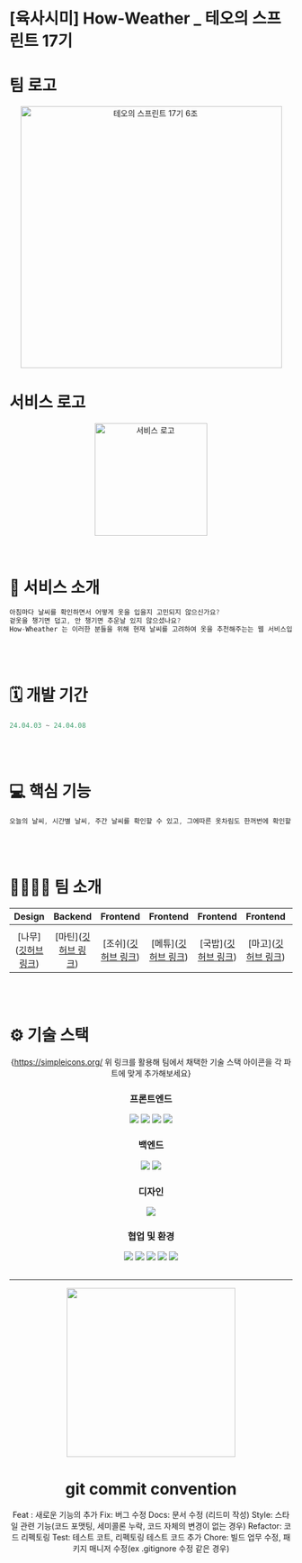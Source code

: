 # [육사시미] How-Weather _ 테오의 스프린트 17기

# 팀 로고
<p align="center">
 <img width="465" alt="테오의 스프린트 17기  6조" src="https://github.com/joshyeom/how-weather-front/assets/105287510/27b09e0d-d7db-422f-89a1-b9a70568f503">
</p>


# 서비스 로고
<p align="center">
  <img src="https://github.com/joshyeom/how-weather-front/assets/105287510/6aebe39f-351e-47e9-98ce-36adab978963" alt="서비스 로고" width="200px" height="200px"/>
</p>

<br >


# 💼 서비스 소개

```jsx
아침마다 날씨를 확인하면서 어떻게 옷을 입을지 고민되지 않으신가요?
겉옷을 챙기면 덥고, 안 챙기면 추운날 있지 않으셨나요?
How-Wheather 는 이러한 분들을 위해 현재 날씨를 고려하여 옷을 추천해주는는 웹 서비스입니다.
```

<br >
<br >

# 🗓️ 개발 기간

```jsx
24.04.03 ~ 24.04.08
```

<br >
<br >

# 💻 핵심 기능

```jsx
오늘의 날씨, 시간별 날씨, 주간 날씨를 확인할 수 있고, 그에따른 옷차림도 한꺼번에 확인할 수 있습니다
```

<br >
<br >

# 👨‍👩‍👧‍👦 팀 소개

|                Design                |     Backend      |     Frontend     |     Frontend     |     Frontend     |     Frontend     |     Frontend     | 
| :----------------------------------: | :--------------: | :--------------: | :--------------: | :--------------: | :--------------: | :--------------: | 
|                                      |
| [나무]([깃허브 링크](https://www.behance.net/mogin9903702f)) | [마틴]([깃허브 링크](https://github.com/kyungseopk1m)) | [조쉬]([깃허브 링크](https://github.com/joshyeom?tab=repositories)) | [메튜]([깃허브 링크](https://github.com/taehui7439)) | [국밥]([깃허브 링크](https://github.com/taehui7439)) | [마고]([깃허브 링크](https://github.com/soltihoshi)) | [망고]([깃허브 링크](https://github.com/mingnana)) 

<br>
<br>

# ⚙️ 기술 스택

<div align="middle">
  
{https://simpleicons.org/
위 링크를 활용해 팀에서 채택한 기술 스택 아이콘을 각 파트에 맞게 추가해보세요}

### 프론트엔드

<img src="https://img.shields.io/badge/JavaScript-F7DF1E?style=for-the-badge&logo=javascript&logoColor=black">
<img src="https://img.shields.io/badge/React-61DAFB?style=for-the-badge&logo=react&logoColor=white">
<img src="https://img.shields.io/badge/Vercel-000000?style=for-the-badge&logo=vercel&logoColor=white">
<img src="https://img.shields.io/badge/Styledcomponents-DB7093?style=for-the-badge&logo=styledcomponents&logoColor=white">



### 백엔드

<img src="https://img.shields.io/badge/Python-3a75b0?style=for-the-badge&logo=python&logoColor=white">
<img src="https://img.shields.io/badge/cloudfucntions-3a75b0?style=for-the-badge&logo=google&logoColor=white">

### 디자인

<img src="https://img.shields.io/badge/Figma-F24E1E?style=for-the-badge&logo=Figma&logoColor=white">

### 협업 및 환경

<img src="https://img.shields.io/badge/Figjam-F24E1E?style=for-the-badge&logo=Figma&logoColor=white">
<img src="https://img.shields.io/badge/visualstudiocode-007ACC?style=for-the-badge&logo=visualstudiocode&logoColor=white">
<img src="https://img.shields.io/badge/webstorm-181717?style=for-the-badge&logo=webstorm&logoColor=white">
<img src="https://img.shields.io/badge/github-181717?style=for-the-badge&logo=github&logoColor=white">
<img src="https://img.shields.io/badge/discord-5865F2?style=for-the-badge&logo=discord&logoColor=white">

<br/>
<br/>

- - -

<p align="center">
  <img src="https://github.com/solssak/teo-sprint-template/assets/107416133/b9616006-c8a2-4a39-a5cb-67d200cb1a84" width="300" height="300"/>
</p>

# git commit convention

Feat : 새로운 기능의 추가
Fix: 버그 수정
Docs: 문서 수정 (리드미 작성)
Style: 스타일 관련 기능(코드 포맷팅, 세미콜론 누락, 코드 자체의 변경이 없는 경우)
Refactor: 코드 리펙토링
Test: 테스트 코트, 리펙토링 테스트 코드 추가
Chore: 빌드 업무 수정, 패키지 매니저 수정(ex .gitignore 수정 같은 경우)
